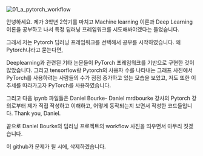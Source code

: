 ![01_a_pytorch_workflow](https://github.com/youse0ng/pytorch_practice/assets/130890430/6a9f9b40-d53d-4f27-acd1-5f474eedb184)

안녕하세요. 제가 3학년 2학기를 마치고 Machine learning 이론과 Deep Learning 이론을 공부하고 나서
특정 딥러닝 프레임워크를 시도해봐야겠다는 들었습니다.

그래서 저는 Pytorch 딥러닝 프레임워크를 선택해서 공부를 시작하였습니다.
왜 Pytorch냐라고 묻는다면,

Deeplearning과 관련된 기타 논문들이 PyTorch 프레임워크를 기반으로 구현한 것이 많았습니다.
그리고 tensorflow랑 Pytorch의 사용자 수를 나타내는 그래프 사진에서 PyTorch를 사용하려는 사람들의 수가 점점 증가하고 있는 모습을 보았고,
저도 또한 이 추세를 따라가고자 PyTorch를 사용하였습니다.

그리고 다음 ipynb 파일들은 Daniel Bourke- Daniel mrdbourke 강사의 Pytorch 강의로부터 제가 직접 작성하고 이해하고, 어떻게 동작되는지 보면서 작성한 코드들입니다.
Thank you, Daniel.

끝으로 Daniel Bourke의 딥러닝 프로젝트의 workflow 사진을 띄우면서 마무리 짓겠습니다.

이 github가 문제가 될 시에, 삭제하겠습니다.
